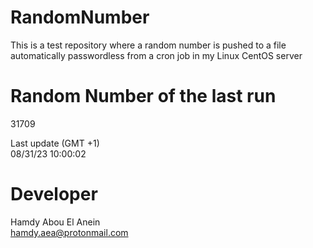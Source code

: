# RandomNumber    
This is a test repository where a random number is pushed to a file automatically passwordless from a cron job in my Linux CentOS server    
# Random Number of the last run   
31709
      
Last update (GMT +1)    
08/31/23 10:00:02
# Developer    
Hamdy Abou El Anein   
hamdy.aea@protonmail.com
